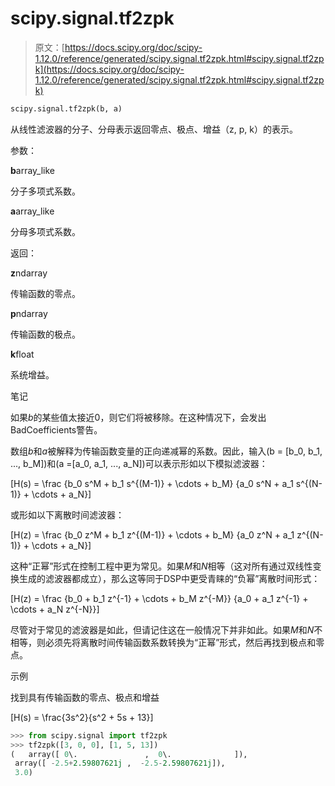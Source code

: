 # scipy.signal.tf2zpk

> 原文：[https://docs.scipy.org/doc/scipy-1.12.0/reference/generated/scipy.signal.tf2zpk.html#scipy.signal.tf2zpk](https://docs.scipy.org/doc/scipy-1.12.0/reference/generated/scipy.signal.tf2zpk.html#scipy.signal.tf2zpk)

```py
scipy.signal.tf2zpk(b, a)
```

从线性滤波器的分子、分母表示返回零点、极点、增益（z, p, k）的表示。

参数：

**b**array_like

分子多项式系数。

**a**array_like

分母多项式系数。

返回：

**z**ndarray

传输函数的零点。

**p**ndarray

传输函数的极点。

**k**float

系统增益。

笔记

如果*b*的某些值太接近0，则它们将被移除。在这种情况下，会发出BadCoefficients警告。

数组*b*和*a*被解释为传输函数变量的正向递减幂的系数。因此，输入\(b = [b_0, b_1, ..., b_M]\)和\(a =[a_0, a_1, ..., a_N]\)可以表示形如以下模拟滤波器：

\[H(s) = \frac {b_0 s^M + b_1 s^{(M-1)} + \cdots + b_M} {a_0 s^N + a_1 s^{(N-1)} + \cdots + a_N}\]

或形如以下离散时间滤波器：

\[H(z) = \frac {b_0 z^M + b_1 z^{(M-1)} + \cdots + b_M} {a_0 z^N + a_1 z^{(N-1)} + \cdots + a_N}\]

这种“正幂”形式在控制工程中更为常见。如果*M*和*N*相等（这对所有通过双线性变换生成的滤波器都成立），那么这等同于DSP中更受青睐的“负幂”离散时间形式：

\[H(z) = \frac {b_0 + b_1 z^{-1} + \cdots + b_M z^{-M}} {a_0 + a_1 z^{-1} + \cdots + a_N z^{-N}}\]

尽管对于常见的滤波器是如此，但请记住这在一般情况下并非如此。如果*M*和*N*不相等，则必须先将离散时间传输函数系数转换为“正幂”形式，然后再找到极点和零点。

示例

找到具有传输函数的零点、极点和增益

\[H(s) = \frac{3s^2}{s^2 + 5s + 13}\]

```py
>>> from scipy.signal import tf2zpk
>>> tf2zpk([3, 0, 0], [1, 5, 13])
(   array([ 0\.               ,  0\.              ]), 
 array([ -2.5+2.59807621j ,  -2.5-2.59807621j]), 
 3.0) 
```
